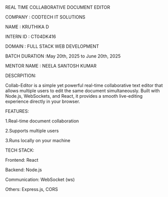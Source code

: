 REAL TIME COLLABORATIVE DOCUMENT EDITOR

COMPANY : CODTECH IT SOLUTIONS

NAME : KRUTHIKA D

INTERN ID : CT04DK416

DOMAIN : FULL STACK WEB DEVELOPMENT

BATCH DURATION :May 20th, 2025 to June 20th, 2025

MENTOR NAME : NEELA SANTOSH KUMAR

DESCRPITION:

Collab-Editor is a simple yet powerful real-time collaborative text editor that allows multiple users to edit the same document simultaneously. Built with Node.js, WebSockets, and React, it provides a smooth live-editing experience directly in your browser.

FEATURES:

1.Real-time document collaboration

2.Supports multiple users

3.Runs locally on your machine

TECH STACK:

Frontend: React

Backend: Node.js

Communication: WebSocket (ws)

Others: Express.js, CORS
